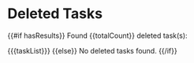 # Deleted Tasks

{{#if hasResults}}
Found {{totalCount}} deleted task(s):

{{{taskList}}}
{{else}}
No deleted tasks found.
{{/if}}